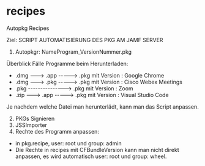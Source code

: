 # recipes
Autopkg Recipes

Ziel: SCRIPT AUTOMATISIERUNG DES PKG AM JAMF SERVER 

1. Autopkgr: NameProgram_VersionNummer.pkg

Überblick Fälle Programme beim Herunterladen:
 
- .dmg ---> .app -----> .pkg mit Version : Google Chrome
- .dmg ---> .pkg -----> .pkg mit Version : Cisco Webex Meetings
- .pkg ---------------> .pkg mit Version : Zoom
- .zip ---> .app -----> .pkg mit Version : Visual Studio Code

Je nachdem welche Datei man herunterlädt, kann man das Script anpassen.

2. PKGs Signieren
3. JSSImporter 
4. Rechte des Programm anpassen:
- in pkg.recipe, user: root und group: admin
- Die Rechte in recipes mit CFBundleVersion kann man nicht direkt anpassen, es wird automatisch user: root und group: wheel.
